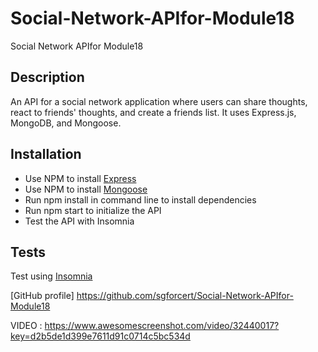 # Social-Network-APIfor-Module18
Social Network APIfor Module18



## Description
An API for a social network application where users can share thoughts, react to friends' thoughts, and create a friends list. It uses Express.js, MongoDB, and Mongoose.


## Installation
- Use NPM to install [Express](https://www.npmjs.com/package/express)
- Use NPM to install [Mongoose](https://www.npmjs.com/package/mongoose)
- Run npm install in command line to install dependencies
- Run npm start to initialize the API
- Test the API with Insomnia


## Tests
Test using [Insomnia](https://insomnia.rest/)


[GitHub profile]
https://github.com/sgforcert/Social-Network-APIfor-Module18


VIDEO :
https://www.awesomescreenshot.com/video/32440017?key=d2b5de1d399e7611d91c0714c5bc534d



